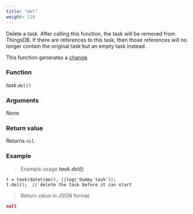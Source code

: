 ```yaml
---
title: "del"
weight: 129
---
```


Delete a task. After calling this function, the task will be removed from ThingsDB. If there are references to this task, then those references will no longer contain the original task but an empty task instead.

This function generates a [change](../../../overview/changes).

### Function

*task*.`del()`

### Arguments

None

### Return value

Returns `nil`.

### Example

> Example usage ***task.del()***:

```thingsdb,json_response
t = task(datetime(), ||log('Dummy task'));
t.del();  // delete the task before it can start
```

> Return value in JSON format

```json
null
```
